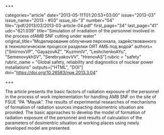 +++

categories="article"
date="2013-05-11T01:20:53+03:00"
issue="2013-03"
issue_name="2013 - #03"
issue_id="3"
number="04"
file="/pdf/2013/03/2013-03-article-04.pdf"
first_page="34"
last_page="41"
udc="621.039"
title="Simulation of irradiation of the personnel involved in the process ofAMB SNF cutting under water"
original_title="Моделирование облучения персонала, задействованного в технологическом процессе разделки ОЯТ АМБ под водой"
authors=["SmirnovVP", "GayazovAZ", "KuzminIV", "LeshchenkoAYu", "SemenovykhSV", "SerebryakovVV", "HrenovAS"]
rubric = "safety"
rubric_name = "Global safety, reliability and diagnostics of nuclear power installations"
outputs=["HTML", "DOI"]
doi="https://doi.org/10.26583/npe.2013.3.04"

+++

The article presents the basic factors of radiation exposure of the personnel in the process of work implementation for handling AMB SNF on the site of FSUE “PA “Mayak”. The results of experimental researches of mechanisms of formation of radiation sources impacting dosimentric situation are provided. The basic approaches to develop the model of formation of radiation exposure of the personnel and results of calculation of the parameters of dosimentric situation at working places using newly developed model are presented.